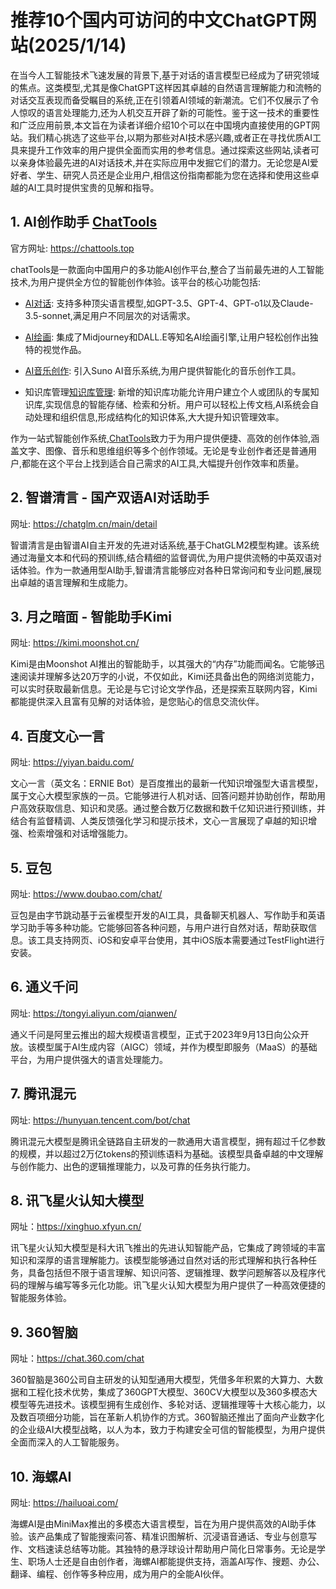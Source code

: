 # 推荐10个国内可访问的中文ChatGPT网站(2025/1/14)

在当今人工智能技术飞速发展的背景下,基于对话的语言模型已经成为了研究领域的焦点。这类模型,尤其是像ChatGPT这样因其卓越的自然语言理解能力和流畅的对话交互表现而备受瞩目的系统,正在引领着AI领域的新潮流。它们不仅展示了令人惊叹的语言处理能力,还为人机交互开辟了新的可能性。鉴于这一技术的重要性和广泛应用前景,本文旨在为读者详细介绍10个可以在中国境内直接使用的GPT网站。我们精心挑选了这些平台,以期为那些对AI技术感兴趣,或者正在寻找优质AI工具来提升工作效率的用户提供全面而实用的参考信息。通过探索这些网站,读者可以亲身体验最先进的AI对话技术,并在实际应用中发掘它们的潜力。无论您是AI爱好者、学生、研究人员还是企业用户,相信这份指南都能为您在选择和使用这些卓越的AI工具时提供宝贵的见解和指导。



## 1. AI创作助手 [ChatTools](https://chattools.top)

官方网址: https://chattools.top

chatTools是一款面向中国用户的多功能AI创作平台,整合了当前最先进的人工智能技术,为用户提供全方位的智能创作体验。该平台的核心功能包括:

- [AI对话](https://chattools.top/chat): 支持多种顶尖语言模型,如GPT-3.5、GPT-4、GPT-o1以及Claude-3.5-sonnet,满足用户不同层次的对话需求。

- [AI绘画](https://chattools.top/paint): 集成了Midjourney和DALL.E等知名AI绘画引擎,让用户轻松创作出独特的视觉作品。

- [AI音乐创作](https://chattools.top/sunoAI): 引入Suno AI音乐系统,为用户提供智能化的音乐创作工具。

- 知识库管理[知识库管理](https://chattools.top/chat): 新增的知识库功能允许用户建立个人或团队的专属知识库,实现信息的智能存储、检索和分析。用户可以轻松上传文档,AI系统会自动处理和组织信息,形成结构化的知识体系,大大提升知识管理效率。

作为一站式智能创作系统,[ChatTools](https://chattools.top)致力于为用户提供便捷、高效的创作体验,涵盖文字、图像、音乐和思维组织等多个创作领域。无论是专业创作者还是普通用户,都能在这个平台上找到适合自己需求的AI工具,大幅提升创作效率和质量。




## 2. 智谱清言 - 国产双语AI对话助手

网址: https://chatglm.cn/main/detail

智谱清言是由智谱AI自主开发的先进对话系统,基于ChatGLM2模型构建。该系统通过海量文本和代码的预训练,结合精细的监督调优,为用户提供流畅的中英双语对话体验。作为一款通用型AI助手,智谱清言能够应对各种日常询问和专业问题,展现出卓越的语言理解和生成能力。



## 3. 月之暗面 - 智能助手Kimi

网址: https://kimi.moonshot.cn/

Kimi是由Moonshot AI推出的智能助手，以其强大的“内存”功能而闻名。它能够迅速阅读并理解多达20万字的小说，不仅如此，Kimi还具备出色的网络浏览能力，可以实时获取最新信息。无论是与它讨论文学作品，还是探索互联网内容，Kimi都能提供深入且富有见解的对话体验，是您贴心的信息交流伙伴。



## 4. 百度文心一言

网址: https://yiyan.baidu.com/

文心一言（英文名：ERNIE Bot）是百度推出的最新一代知识增强型大语言模型，属于文心大模型家族的一员。它能够进行人机对话、回答问题并协助创作，帮助用户高效获取信息、知识和灵感。通过整合数万亿数据和数千亿知识进行预训练，并结合有监督精调、人类反馈强化学习和提示技术，文心一言展现了卓越的知识增强、检索增强和对话增强能力。



## 5. 豆包

网址: https://www.doubao.com/chat/

豆包是由字节跳动基于云雀模型开发的AI工具，具备聊天机器人、写作助手和英语学习助手等多种功能。它能够回答各种问题，与用户进行自然对话，帮助获取信息。该工具支持网页、iOS和安卓平台使用，其中iOS版本需要通过TestFlight进行安装。



## 6. 通义千问

网址: https://tongyi.aliyun.com/qianwen/

通义千问是阿里云推出的超大规模语言模型，正式于2023年9月13日向公众开放。该模型属于AI生成内容（AIGC）领域，并作为模型即服务（MaaS）的基础平台，为用户提供强大的语言处理能力。



## 7. 腾讯混元

网址: https://hunyuan.tencent.com/bot/chat

腾讯混元大模型是腾讯全链路自主研发的一款通用大语言模型，拥有超过千亿参数的规模，并以超过2万亿tokens的预训练语料为基础。该模型具备卓越的中文理解与创作能力、出色的逻辑推理能力，以及可靠的任务执行能力。



## 8. 讯飞星火认知大模型

网址：https://xinghuo.xfyun.cn/

讯飞星火认知大模型是科大讯飞推出的先进认知智能产品，它集成了跨领域的丰富知识和深厚的语言理解能力。该模型能够通过自然对话的形式理解和执行各种任务，具备包括但不限于语言理解、知识问答、逻辑推理、数学问题解答以及程序代码的理解与编写等多元化功能。讯飞星火认知大模型为用户提供了一种高效便捷的智能服务体验。



## 9. 360智脑

网址：https://chat.360.com/chat

360智脑是360公司自主研发的认知型通用大模型，凭借多年积累的大算力、大数据和工程化技术优势，集成了360GPT大模型、360CV大模型以及360多模态大模型等先进技术。该模型拥有生成创作、多轮对话、逻辑推理等十大核心能力，以及数百项细分功能，旨在革新人机协作的方式。360智脑还推出了面向产业数字化的企业级AI大模型战略，以人为本，致力于构建安全可信的智能模型，为用户提供全面而深入的人工智能服务。



## 10. 海螺AI

网址: https://hailuoai.com/

海螺AI是由MiniMax推出的多模态大语言模型，旨在为用户提供高效的AI助手体验。该产品集成了智能搜索问答、精准识图解析、沉浸语音通话、专业与创意写作、文档速读总结等功能。其独特的悬浮球设计帮助用户简化日常事务。无论是学生、职场人士还是自由创作者，海螺AI都能提供支持，涵盖AI写作、搜题、办公、翻译、编程、创作等多种应用，成为用户的全能AI伙伴。

